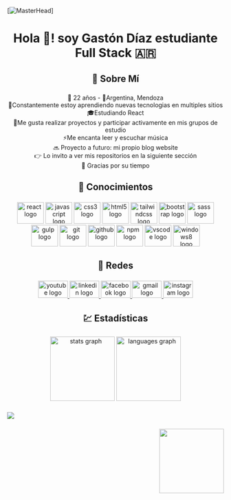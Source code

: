 [![MasterHead](https://mir-s3-cdn-cf.behance.net/project_modules/2800_opt_1/2ce3f382586193.5d2265af883a4.png)]
<h1 align="center">Hola 👋! soy Gastón Díaz estudiante Full Stack 🇦🇷</h1>

###

<h2 align="center">💫 Sobre Mí</h2>

###

<p align="center">👤 22 años - 📍Argentina, Mendoza<br>🌱Constantemente estoy aprendiendo nuevas tecnologias en multiples sitios <br>🎓Estudiando React<br>👯Me gusta realizar proyectos y participar activamente en mis grupos de estudio <br>⚡Me encanta leer y escuchar música <br>🔜 Proyecto a futuro: mi propio blog website<br>👉 Lo invito a ver mis repositorios en la siguiente sección<br>💚 Gracias por su tiempo</p>

###

<h2 align="center">🧠 Conocimientos</h2>

###

<div align="center">
  <img src="https://cdn.jsdelivr.net/gh/devicons/devicon/icons/react/react-original.svg" height="50" width="62" alt="react logo"  />
  <img src="https://cdn.jsdelivr.net/gh/devicons/devicon/icons/javascript/javascript-original.svg" height="50" width="62" alt="javascript logo"  />
  <img src="https://cdn.jsdelivr.net/gh/devicons/devicon/icons/css3/css3-original.svg" height="50" width="62" alt="css3 logo"  />
  <img src="https://cdn.jsdelivr.net/gh/devicons/devicon/icons/html5/html5-original.svg" height="50" width="62" alt="html5 logo"  />
  <img src="https://cdn.jsdelivr.net/gh/devicons/devicon/icons/tailwindcss/tailwindcss-original-wordmark.svg" height="50" width="62" alt="tailwindcss logo"  />
  <img src="https://cdn.jsdelivr.net/gh/devicons/devicon/icons/bootstrap/bootstrap-original.svg" height="50" width="62" alt="bootstrap logo"  />
  <img src="https://cdn.jsdelivr.net/gh/devicons/devicon/icons/sass/sass-original.svg" height="50" width="62" alt="sass logo"  />
  <img src="https://cdn.jsdelivr.net/gh/devicons/devicon/icons/gulp/gulp-plain.svg" height="50" width="62" alt="gulp logo"  />
  <img src="https://cdn.jsdelivr.net/gh/devicons/devicon/icons/git/git-original.svg" height="50" width="62" alt="git logo"  />
  <img src="https://cdn.jsdelivr.net/gh/devicons/devicon/icons/github/github-original.svg" height="50" width="62" alt="github logo"  />
  <img src="https://cdn.jsdelivr.net/gh/devicons/devicon/icons/npm/npm-original-wordmark.svg" height="50" width="62" alt="npm logo"  />
  <img src="https://cdn.jsdelivr.net/gh/devicons/devicon/icons/vscode/vscode-original.svg" height="50" width="62" alt="vscode logo"  />
  <img src="https://cdn.jsdelivr.net/gh/devicons/devicon/icons/windows8/windows8-original.svg" height="50" width="62" alt="windows8 logo"  />
</div>

###

<h2 align="center">🤝 Redes</h2>

###

<div align="center">
  <a href="https://www.youtube.com/channel/UCxlyp1Hm2wJQTp6shx1-_4g" target="_blank">
    <img src="https://raw.githubusercontent.com/maurodesouza/profile-readme-generator/master/src/assets/icons/social/youtube/default.svg" width="69" height="40" alt="youtube logo"  />
  </a>
  <a href="https://www.linkedin.com/in/zdc999" target="_blank">
    <img src="https://raw.githubusercontent.com/maurodesouza/profile-readme-generator/master/src/assets/icons/social/linkedin/default.svg" width="69" height="40" alt="linkedin logo"  />
  </a>
  <a href="https://www.facebook.com/zdc999/" target="_blank">
    <img src="https://raw.githubusercontent.com/maurodesouza/profile-readme-generator/master/src/assets/icons/social/facebook/default.svg" width="69" height="40" alt="facebook logo"  />
  </a>
  <a href="https://mail.google.com/mail/u/0/?fs=1&to=bbistylez@gmail.com&tf=cm" target="_blank">
    <img src="https://raw.githubusercontent.com/maurodesouza/profile-readme-generator/master/src/assets/icons/social/gmail/default.svg" width="69" height="40" alt="gmail logo"  />
  </a>
  <a href="https://www.instagram.com/zetadc999" target="_blank">
    <img src="https://raw.githubusercontent.com/maurodesouza/profile-readme-generator/master/src/assets/icons/social/instagram/default.svg" width="69" height="40" alt="instagram logo"  />
  </a>
</div>

###

<h2 align="center">💹 Estadísticas</h2>

###

<div align="center">
  <img src="https://github-readme-stats.vercel.app/api?hide_title=false&hide_rank=false&show_icons=true&include_all_commits=true&count_private=true&disable_animations=false&theme=vue-dark&locale=es&hide_border=false&username=zdc999" height="150" alt="stats graph"  />
  <img src="https://github-readme-stats.vercel.app/api/top-langs?locale=es&hide_title=false&layout=compact&card_width=320&langs_count=5&theme=vue-dark&hide_border=false&username=zdc999" height="150" alt="languages graph"  />
</div>

###

<div align="left">
  <img src="https://profile-counter.glitch.me/zdc999/count.svg?"  />
</div>

###

<img align="right" height="150" src="https://i.pinimg.com/originals/06/60/ef/0660efe82fa3da42ed56eef013171835.gif"  />

###
